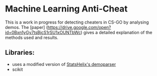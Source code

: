# Machine Learning Anti-Cheat 
 This is a work in progress for detecting cheaters in CS-GO by analysing demos. 
 The [paper] (https://drive.google.com/open?id=0Bxn1yGy7tsBjcS1rSU1xOUNTbWc) gives a detailed explanation of the methods used and results.
## Libraries:
* uses a modified version of [StatsHelix's demoparser](https://github.com/StatsHelix/demoinfo)
* scikit


